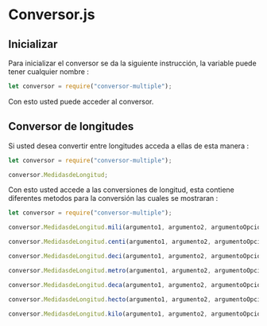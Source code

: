 # Conversor.js

## Inicializar

Para inicializar el conversor se da la siguiente instrucción, la variable puede tener cualquier nombre :

```js
let conversor = require("conversor-multiple");
```

Con esto usted puede acceder al conversor.

## Conversor de longitudes

Si usted desea convertir entre longitudes acceda a ellas de esta manera :

```js
let conversor = require("conversor-multiple");

conversor.MedidasdeLongitud;
```

Con esto usted accede a las conversiones de longitud, esta contiene diferentes metodos para la conversión las cuales se mostraran :

```js
let conversor = require("conversor-multiple");

conversor.MedidasdeLongitud.mili(argumento1, argumento2, argumentoOpcional); //convierte milimetro a cualquier medida, incluyendo los mismos decimetros

conversor.MedidasdeLongitud.centi(argumento1, argumento2, argumentoOpcional); //convierte centimetros a cualquier medida, incluyendo los mismos centimetros

conversor.MedidasdeLongitud.deci(argumento1, argumento2, argumentoOpcional); //convierte decimetros a cualquier medida, incluyendo los mismos decimetros

conversor.MedidasdeLongitud.metro(argumento1, argumento2, argumentoOpcional); //convierte metros a cualquier medida, incluyendo los mismos metros

conversor.MedidasdeLongitud.deca(argumento1, argumento2, argumentoOpcional); //convierte decametros a cualquier medida, incluyendo los mismos decametros

conversor.MedidasdeLongitud.hecto(argumento1, argumento2, argumentoOpcional); //convierte hectometros a cualquier medida, incluyendo los mismos hectometros

conversor.MedidasdeLongitud.kilo(argumento1, argumento2, argumentoOpcional); //convierte kilometros a cualquier medida, incluyendo los mismos kilometros
```
